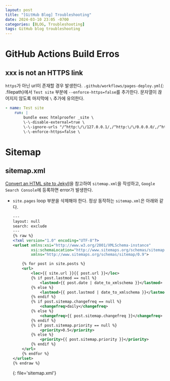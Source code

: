 ```yaml
---
layout: post
title: "[GitHub Blog] Troubleshooting"
date: 2024-03-10 23:05 -0700
categories: [BLOG, Troubleshooting]
tags: GitHub blog troubleshooting
---
```

# GitHub Actions Build Erros
## xxx is not an HTTPS link
`https`가 아닌 url이 존재할 경우 발생한다. `.github/workflows/pages-deploy.yml`{: .filepath}에서 `Test site` 부분에 `--enforce-https=false`를 추가한다. 문자열이 끊어지지 않도록 마지막에 `\` 추가에 유의한다.
```yml
- name: Test site
    run: |
        bundle exec htmlproofer _site \
        \-\-disable-external=true \
        \-\-ignore-urls "/^http:\/\/127.0.0.1/,/^http:\/\/0.0.0.0/,/^http:\/\/localhost/" \
        \-\-enforce-https=false \
```

# Sitemap
## sitemap.xml
[Convert an HTML site to Jekyll][convertsitetojekyll]을 참고하여 `sitemap.xml`을 작성하고, `Google Search Console`에 등록하면 error가 발생한다.
- `site.pages` loop 부분을 삭제해야 한다. 정상 동작하는 `sitemap.xml`은 아래와 같다.
    ```xml
    ---
    layout: null
    search: exclude
    ---
    {% raw %}
    <?xml version="1.0" encoding="UTF-8"?>
    <urlset xmlns:xsi="http://www.w3.org/2001/XMLSchema-instance" 
            xsi:schemaLocation="http://www.sitemaps.org/schemas/sitemap/0.9 http://www.sitemaps.org/schemas/sitemap/0.9/sitemap.xsd"
            xmlns="http://www.sitemaps.org/schemas/sitemap/0.9">

        {% for post in site.posts %}
        <url>
            <loc>{{ site.url }}{{ post.url }}</loc>
            {% if post.lastmod == null %}
                <lastmod>{{ post.date | date_to_xmlschema }}</lastmod>
            {% else %}
                <lastmod>{{ post.lastmod | date_to_xmlschema }}</lastmod>
            {% endif %}
            {% if post.sitemap.changefreq == null %}
                <changefreq>daily</changefreq>
            {% else %}
                <changefreq>{{ post.sitemap.changefreq }}</changefreq>
            {% endif %}
            {% if post.sitemap.priority == null %}
                <priority>0.5</priority>
            {% else %}
                <priority>{{ post.sitemap.priority }}</priority>
            {% endif %}
        </url>
        {% endfor %}
    </urlset>
    {% endraw %}
    ```
    {: file='sitemap.xml'}



[convertsitetojekyll]: https://jekyllrb.com/tutorials/convert-site-to-jekyll/#11-add-a-sitemap